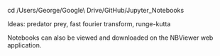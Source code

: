 cd /Users/George/Google\ Drive/GitHub/Jupyter_Notebooks

Ideas: predator prey, fast fourier transform, runge-kutta

Notebooks can also be viewed and downloaded on the NBViewer web application.



